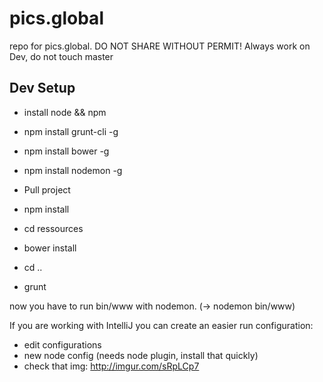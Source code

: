 # pics.global
repo for pics.global. DO NOT SHARE WITHOUT PERMIT! Always work on Dev, do not touch master

## Dev Setup
- install node && npm
- npm install grunt-cli -g
- npm install bower -g
- npm install nodemon -g

- Pull project
- npm install
- cd ressources
- bower install
- cd ..
- grunt

now you have to run bin/www with nodemon. (-> nodemon bin/www)

If you are working with IntelliJ you can create an easier run configuration:
- edit configurations
- new node config (needs node plugin, install that quickly)
- check that img: http://imgur.com/sRpLCp7
